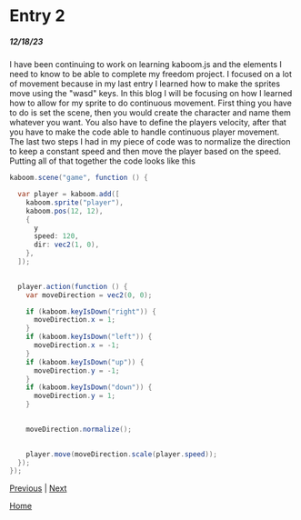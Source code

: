 # Entry 2
##### 12/18/23

I have been continuing to work on learning kaboom.js and the elements I need to know to be able to complete my freedom project. I focused on a lot of movement because in my last entry I learned how to make the sprites move using the "wasd" keys. In this blog I will be focusing on how I learned how to allow for my sprite to do continuous movement. First thing you have to do is set the scene, then you would create the character and name them whatever you want. You also have to define the players velocity, after that you have to make the code able to handle continuous player movement. The last two steps I had in my piece of code was to normalize the direction to keep a constant speed and then move the player based on the speed. Putting all of that together the code looks like this 
```java
kaboom.scene("game", function () {

  var player = kaboom.add([
    kaboom.sprite("player"),
    kaboom.pos(12, 12),
    {
      y
      speed: 120,
      dir: vec2(1, 0), 
    },
  ]);

 
  player.action(function () {
    var moveDirection = vec2(0, 0);

    if (kaboom.keyIsDown("right")) {
      moveDirection.x = 1;
    }
    if (kaboom.keyIsDown("left")) {
      moveDirection.x = -1;
    }
    if (kaboom.keyIsDown("up")) {
      moveDirection.y = -1;
    }
    if (kaboom.keyIsDown("down")) {
      moveDirection.y = 1;
    }

    
    moveDirection.normalize();

    
    player.move(moveDirection.scale(player.speed));
  });
});
```

[Previous](entry01.md) | [Next](entry03.md)

[Home](../README.md)
